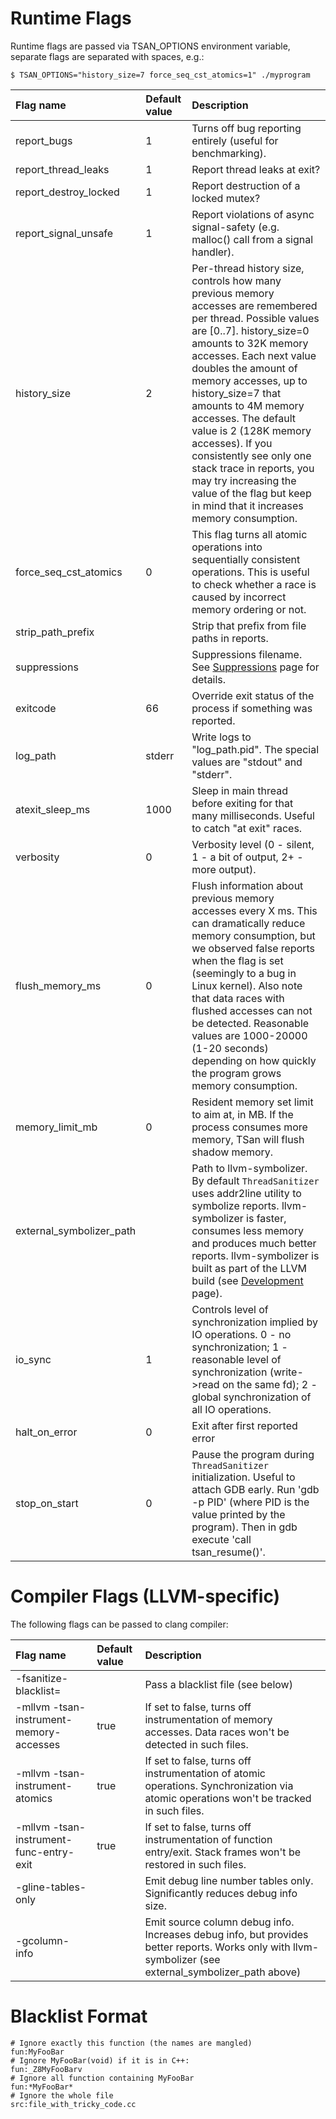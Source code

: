 
# Runtime Flags #

Runtime flags are passed via TSAN\_OPTIONS environment variable, separate flags are separated with spaces, e.g.:
```
$ TSAN_OPTIONS="history_size=7 force_seq_cst_atomics=1" ./myprogram
```

| Flag name | Default value | Description |
|:----------|:--------------|:------------|
| report\_bugs | 1 | Turns off bug reporting entirely (useful for benchmarking). |
| report\_thread\_leaks | 1 | Report thread leaks at exit? |
| report\_destroy\_locked | 1 | Report destruction of a locked mutex? |
| report\_signal\_unsafe| 1 | Report violations of async signal-safety (e.g. malloc() call from a signal handler). |
| history\_size | 2 | Per-thread history size, controls how many previous memory accesses are remembered per thread.  Possible values are [0..7].  history\_size=0 amounts to 32K memory accesses.  Each next value doubles the amount of memory accesses, up to history\_size=7 that amounts to 4M memory accesses.  The default value is 2 (128K memory accesses).  If you consistently see only one stack trace in reports, you may try increasing the value of the flag but keep in mind that it increases memory consumption. |
| force\_seq\_cst\_atomics | 0 | This flag turns all atomic operations into sequentially consistent operations.  This is useful to check whether a race is caused by incorrect memory ordering or not. |
| strip\_path\_prefix |  | Strip that prefix from file paths in reports. |
| suppressions |  | Suppressions filename.  See [Suppressions](http://code.google.com/p/thread-sanitizer/wiki/Suppressions) page for details. |
| exitcode | 66 | Override exit status of the process if something was reported. |
| log\_path | stderr | Write logs to "log\_path.pid".  The special values are "stdout" and "stderr". |
| atexit\_sleep\_ms | 1000 | Sleep in main thread before exiting for that many milliseconds.  Useful to catch "at exit" races. |
| verbosity | 0 | Verbosity level (0 - silent, 1 - a bit of output, 2+ - more output). |
| flush\_memory\_ms | 0 | Flush information about previous memory accesses every X ms.  This can dramatically reduce memory consumption, but we observed false reports when the flag is set (seemingly to a bug in Linux kernel).  Also note that data races with flushed accesses can not be detected.  Reasonable values are 1000-20000 (1-20 seconds) depending on how quickly the program grows memory consumption. |
| memory\_limit\_mb | 0 | Resident memory set limit to aim at,  in MB. If the process consumes more memory, TSan will flush shadow memory. |
| external\_symbolizer\_path |  | Path to llvm-symbolizer.  By default `ThreadSanitizer` uses addr2line utility to symbolize reports.  llvm-symbolizer is faster, consumes less memory and produces much better reports.  llvm-symbolizer is built as part of the LLVM build (see [Development](http://code.google.com/p/thread-sanitizer/wiki/Development) page). |
| io\_sync | 1 | Controls level of synchronization implied by IO operations. 0 - no synchronization; 1 - reasonable level of synchronization (write->read on the same fd); 2 - global synchronization of all IO operations. |
| halt\_on\_error | 0 | Exit after first reported error |
| stop\_on\_start | 0 | Pause the program during `ThreadSanitizer` initialization. Useful to attach GDB early. Run 'gdb -p PID' (where PID is the value printed by the program). Then in gdb execute 'call tsan\_resume()'. |

# Compiler Flags (LLVM-specific) #

The following flags can be passed to clang compiler:

| Flag name | Default value | Description |
|:----------|:--------------|:------------|
| -fsanitize-blacklist= |  | Pass a blacklist file (see below) |
| -mllvm -tsan-instrument-memory-accesses | true | If set to false, turns off instrumentation of memory accesses. Data races won't be detected in such files. |
| -mllvm -tsan-instrument-atomics | true | If set to false, turns off instrumentation of atomic operations. Synchronization via atomic operations won't be tracked in such files. |
| -mllvm -tsan-instrument-func-entry-exit | true | If set to false, turns off instrumentation of function entry/exit. Stack frames won't be restored in such files. |
| -gline-tables-only |  | Emit debug line number tables only. Significantly reduces debug info size. |
| -gcolumn-info |  | Emit source column debug info. Increases debug info, but provides better reports. Works only with llvm-symbolizer (see external\_symbolizer\_path above) |

# Blacklist Format #

```
# Ignore exactly this function (the names are mangled)
fun:MyFooBar
# Ignore MyFooBar(void) if it is in C++:
fun:_Z8MyFooBarv
# Ignore all function containing MyFooBar
fun:*MyFooBar*
# Ignore the whole file
src:file_with_tricky_code.cc
```
